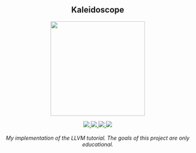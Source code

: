 
<h2 align="center">Kaleidoscope</h2>
<p align="center"><img src="https://wibbi.uk/blog/wp-content/uploads/2017/05/kaleidocrazy.jpg" width="250px"/></p>

<p align="center">
    <a href="[https://github.com/cpp-best-practices/cmake_conan_boilerplate_template/actions/workflows/ci.yml](https://github.com/boki1/kaleidoscope/actions/workflows/ci.yml)">
        <img src="https://github.com/boki1/kaleidoscope/actions/workflows/ci.yml/badge.svg" />
    </a>
    <a href="https://codecov.io/gh/boki1/kaleidoscope">
        <img src="https://codecov.io/gh/boki1/kaleidoscope/branch/main/graph/badge.svg" />
    </a>
     <a href="https://lgtm.com/projects/g/boki1/kaleidoscope/context:cpp">
        <img src="https://img.shields.io/lgtm/grade/cpp/github/boki1/kaleidoscope" />
    </a>
     <a href="https://github.com/boki1/kaleidoscope/actions/workflows/codeql-analysis.yml">
        <img src="https://github.com/boki1/kaleidoscope/actions/workflows/codeql-analysis.yml/badge.svg" />
    </a>
    <br />
    <br />
    <em>My implementation of the LLVM tutorial. The goals of this project are only educational.</em>
</p>
